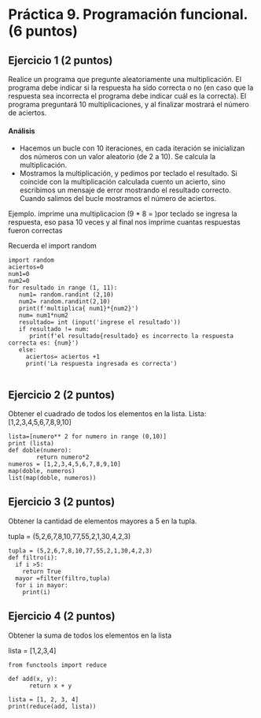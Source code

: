 # Práctica 9. Programación funcional. (6 puntos)
## Ejercicio 1 (2 puntos)
Realice un programa que pregunte aleatoriamente una multiplicación. El programa
debe indicar si la respuesta ha sido correcta o no (en caso que la respuesta sea
incorrecta el programa debe indicar cuál es la correcta). El programa preguntará
10 multiplicaciones, y al finalizar mostrará el número de aciertos.

#### Análisis
* Hacemos un bucle con 10 iteraciones, en cada iteración se inicializan dos
números con un valor aleatorio (de 2 a 10). Se calcula la multiplicación.
* Mostramos la multiplicación, y pedimos por teclado el resultado. Si
coincide con la multiplicación calculada cuento un acierto, sino escribimos un
mensaje de error mostrando el resultado correcto. Cuando salimos del bucle
mostramos el número de aciertos.

Ejemplo. imprime una multiplicacion (9 * 8 =  )por teclado se ingresa la respuesta, eso pasa 10 veces y al final nos imprime cuantas respuestas fueron correctas

Recuerda el import random

```
import random 
aciertos=0
num1=0
num2=0
for resultado in range (1, 11):
   num1= random.randint (2,10)
   num2= random.randint(2,10)
   print(f'multiplica{ num1}*{num2}')
   num= num1*num2  
   resultado= int (input('ingrese el resultado'))
   if resultado != num:
      print(f'el resultado{resultado} es incorrecto la respuesta correcta es: {num}')
   else:
     aciertos= aciertos +1 
     print('La respuesta ingresada es correcta')
     
```

## Ejercicio 2 (2 puntos)
Obtener el cuadrado de todos los elementos en la lista.
Lista: [1,2,3,4,5,6,7,8,9,10]

```
lista=[numero** 2 for numero in range (0,10)]
print (lista)
def doble(numero):
        return numero*2
numeros = [1,2,3,4,5,6,7,8,9,10]
map(doble, numeros)
list(map(doble, numeros))
```

## Ejercicio 3 (2 puntos)
Obtener la cantidad de elementos mayores a 5 en la tupla.

tupla = (5,2,6,7,8,10,77,55,2,1,30,4,2,3)

```
tupla = (5,2,6,7,8,10,77,55,2,1,30,4,2,3)
def filtro(i):
  if i >5:
    return True
  mayor =filter(filtro,tupla)
  for i in mayor:
    print(i)
```

## Ejercicio 4 (2 puntos)
Obtener la suma de todos los elementos en la lista

lista = [1,2,3,4]

```
from functools import reduce   

def add(x, y):
      return x + y

lista = [1, 2, 3, 4]
print(reduce(add, lista))
```
